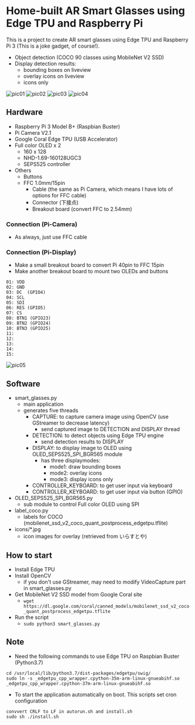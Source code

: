 # Home-built AR Smart Glasses using Edge TPU and Raspberry Pi

This is a project to create AR smart glasses using Edge TPU and Raspberry Pi 3 (This is a joke gadget, of course!).

- Object detection (COCO 90 classes using MobileNet V2 SSD)
- Display detection results:
	- bounding boxes on liveview
	- overlay icons on liveview
	- icons only

![pic01](00_doc/pic01.jpg) 
![pic02](00_doc/pic02.jpg) 
![pic03](00_doc/pic03.jpg) 
![pic04](00_doc/pic04.jpg) 

## Hardware
- Raspberry Pi 3 Model B+ (Raspbian Buster)
- Pi Camera V2.1
- Google Coral Edge TPU (USB Accelerator)
- Full color OLED x 2
	- 160 x 128
	- NHD-1.69-160128UGC3
	- SEPS525 controller
- Others
	- Buttons
	- FFC 1.0mm/15pin
		- Cable (the same as Pi Camera, which means I have lots of options for FFC cable)
		- Connector (下接点)
		- Breakout board (convert FFC to 2.54mm)

### Connection (Pi-Camera)
- As always, just use FFC cable

### Connection (Pi-Display)
- Make a small breakout board to convert Pi 40pin to FFC 15pin
- Make another breakout board to mount two OLEDs and buttons

```
01: VDD
02: GND
03: DC  (GPIO4)
04: SCL
05: SDI
06: RES (GPIO5)
07: CS
08: BTN1 (GPIO23)
09: BTN2 (GPIO24)
10: BTN3 (GPIO25)
11: 
12: 
13: 
14: 
15: 
```

![pic05](00_doc/pic05.jpg) 

## Software
- smart_glasses.py
	- main application
	- generates five threads
		- CAPTURE: to capture camera image using OpenCV (use GStreamer to decrease latency)
			- send captured image to DETECTION and DISPLAY thread
		- DETECTION: to detect objects using Edge TPU engine
			- send detection results to DISPLAY
		- DISPLAY: to display image to OLED using OLED_SEPS525_SPI_BGR565 module
			- has three displaymodes:
				- mode1: draw bounding boxes
				- mode2: overlay icons
				- mode3: display icons only
		- CONTROLLER_KEYBOARD: to get user input via keyboard
		- CONTROLLER_KEYBOARD: to get user input via button (GPIO)
- OLED_SEPS525_SPI_BGR565.py
	- sub module to control Full color OLED using SPI
- label_coco.py
	- labels for COCO (mobilenet_ssd_v2_coco_quant_postprocess_edgetpu.tflite)
- icons/*.jpg
	- icon images for overlay (retrieved from いらすとや)

## How to start
- Install Edge TPU
- Install OpenCV
	- if you don't use GStreamer, may need to modify VideoCapture part in smart_glasses.py
- Get MobileNet V2 SSD model from Google Coral site
	- `wget https://dl.google.com/coral/canned_models/mobilenet_ssd_v2_coco_quant_postprocess_edgetpu.tflite`
- Run the script
	- `sudo python3 smart_glasses.py`


## Note
- Need the following commands to use Edge TPU on Raspbian Buster (Python3.7)

```
cd /usr/local/lib/python3.7/dist-packages/edgetpu/swig/
sudo ln -s _edgetpu_cpp_wrapper.cpython-35m-arm-linux-gnueabihf.so _edgetpu_cpp_wrapper.cpython-37m-arm-linux-gnueabihf.so
```

- To start the application automatically on boot. This scripts set cron configuration

```
convvert CRLF to LF in autorun.sh and install.sh
sudo sh ./install.sh
```
